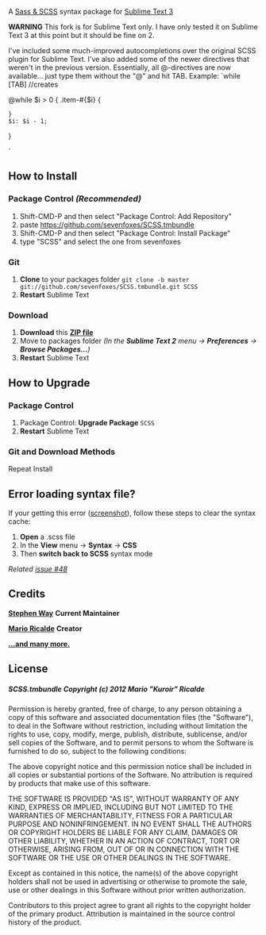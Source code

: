 A [Sass & SCSS](http://sass-lang.com/) syntax package for [Sublime Text 3](http://www.sublimetext.com)

**WARNING** This fork is for Sublime Text only. I have only tested it on Sublime Text 3 at this point but it should be fine on 2.

I've included some much-improved autocompletions over the original SCSS plugin for Sublime Text. I've also added some of the newer directives that weren't in the previous version. Essentially, all @-directives are now available... just type them without the "@" and hit TAB. Example:
`while [TAB] //creates

@while $i  > 0 {
	.item-#{$i} {
	
	}
	$i: $i - 1;
}

`


## How to Install

### Package Control *(Recommended)*

1. Shift-CMD-P and then select "Package Control: Add Repository"
2. paste https://github.com/sevenfoxes/SCSS.tmbundle
3. Shift-CMD-P and then select "Package Control: Install Package"
4. type "SCSS" and select the one from sevenfoxes

### Git

1. **Clone** to your packages folder `git clone -b master git://github.com/sevenfoxes/SCSS.tmbundle.git SCSS`
2. **Restart** Sublime Text

### Download

1. **Download** this **[ZIP file](https://github.com/sevenfoxes/SCSS.tmbundle/zipball/SublimeText2)**
2. Move to packages folder *(In the **Sublime Text 2** menu → **Preferences** → **Browse Packages…**)*
3. **Restart** Sublime Text

## How to Upgrade

### Package Control

1. Package Control: **Upgrade Package** `SCSS`
2. **Restart** Sublime Text

### Git and Download Methods

Repeat Install

## Error loading syntax file?

If your getting this error ([screenshot](http://d.pr/RSdi)), follow these steps to clear the syntax cache:

1. **Open** a .scss file
2. In the **View** menu → **Syntax** → **CSS**
3. Then **switch back to SCSS** syntax mode

*Related [issue #48](https://github.com/kuroir/SCSS.tmbundle/issues/48#issuecomment-1710508)*

## Credits

**[Stephen Way](http://github.com/stephenway)** **Current Maintainer**

**[Mario Ricalde](http://github.com/kuroir)** **Creator**

**[…and many more.](https://github.com/kuroir/SCSS.tmbundle/graphs/contributors)**

## License

##### SCSS.tmbundle Copyright (c) 2012 Mario "Kuroir" Ricalde

Permission is hereby granted, free of charge, to any person obtaining a copy of this software and associated documentation files (the "Software"), to deal in the Software without restriction, including without limitation the rights to use, copy, modify, merge, publish, distribute, sublicense, and/or sell copies of the Software, and to permit persons to whom the Software is furnished to do so, subject to the following conditions:

The above copyright notice and this permission notice shall be included in all copies or substantial portions of the Software. No attribution is required by products that make use of this software.

THE SOFTWARE IS PROVIDED "AS IS", WITHOUT WARRANTY OF ANY KIND, EXPRESS OR IMPLIED, INCLUDING BUT NOT LIMITED TO THE WARRANTIES OF MERCHANTABILITY, FITNESS FOR A PARTICULAR PURPOSE AND NONINFRINGEMENT. IN NO EVENT SHALL THE AUTHORS OR COPYRIGHT HOLDERS BE LIABLE FOR ANY CLAIM, DAMAGES OR OTHER LIABILITY, WHETHER IN AN ACTION OF CONTRACT, TORT OR OTHERWISE, ARISING FROM, OUT OF OR IN CONNECTION WITH THE SOFTWARE OR THE USE OR OTHER DEALINGS IN THE SOFTWARE.

Except as contained in this notice, the name(s) of the above copyright holders shall not be used in advertising or otherwise to promote the sale, use or other dealings in this Software without prior written authorization.

Contributors to this project agree to grant all rights to the copyright holder of the primary product. Attribution is maintained in the source control history of the product.
